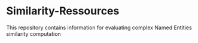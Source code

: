 # Similarity-Ressources
This repository contains information for evaluating complex Named Entities similarity computation
